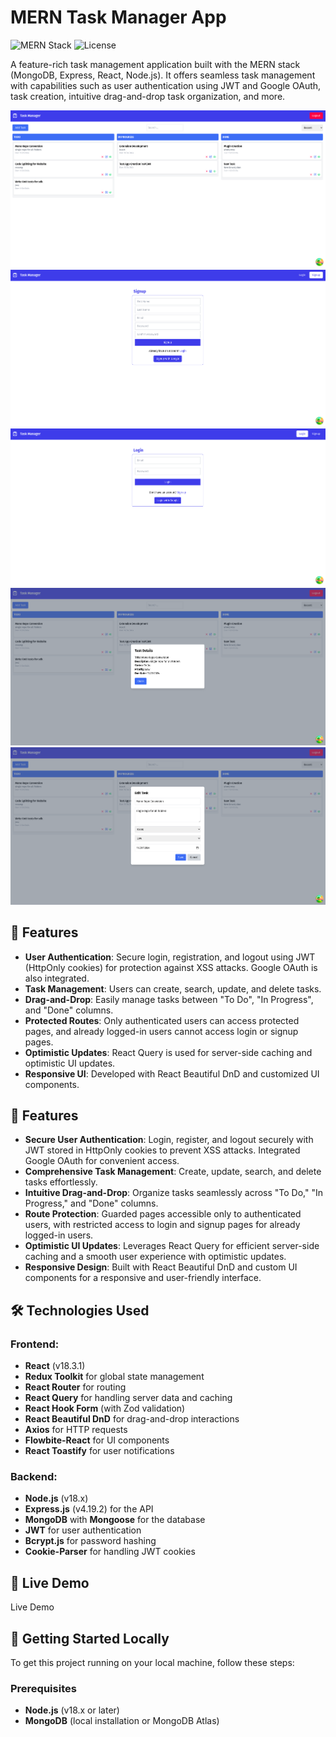 # MERN Task Manager App

![MERN Stack](https://img.shields.io/badge/MERN-Stack-blue?style=for-the-badge)
![License](https://img.shields.io/badge/license-MIT-green?style=for-the-badge)

A feature-rich task management application built with the MERN stack (MongoDB, Express, React, Node.js). It offers seamless task management with capabilities such as user authentication using JWT and Google OAuth, task creation, intuitive drag-and-drop task organization, and more.

![Task Manager App home](/images/home.png)
![Task Manager App signup](/images/signup.png)
![Task Manager App login](/images/login.png)
![Task Manager App taskdetail](/images/taskdetails.png)
![Task Manager App edittask](/images/taskedit.png)

## 🌟 Features

- **User Authentication**: Secure login, registration, and logout using JWT (HttpOnly cookies) for protection against XSS attacks. Google OAuth is also integrated.
- **Task Management**: Users can create, search, update, and delete tasks.
- **Drag-and-Drop**: Easily manage tasks between "To Do", "In Progress", and "Done" columns.
- **Protected Routes**: Only authenticated users can access protected pages, and already logged-in users cannot access login or signup pages.
- **Optimistic Updates**: React Query is used for server-side caching and optimistic UI updates.
- **Responsive UI**: Developed with React Beautiful DnD and customized UI components.


 ## 🌟 Features

- **Secure User Authentication**: Login, register, and logout securely with JWT stored in HttpOnly cookies to prevent XSS attacks. Integrated Google OAuth for convenient access.
- **Comprehensive Task Management**: Create, update, search, and delete tasks effortlessly.
- **Intuitive Drag-and-Drop**: Organize tasks seamlessly across "To Do," "In Progress," and "Done" columns.
- **Route Protection**: Guarded pages accessible only to authenticated users, with restricted access to login and signup pages for already logged-in users.
- **Optimistic UI Updates**: Leverages React Query for efficient server-side caching and a smooth user experience with optimistic updates.
- **Responsive Design**: Built with React Beautiful DnD and custom UI components for a responsive and user-friendly interface.

## 🛠️ Technologies Used

### Frontend:

- **React** (v18.3.1)
- **Redux Toolkit** for global state management
- **React Router** for routing
- **React Query** for handling server data and caching
- **React Hook Form** (with Zod validation)
- **React Beautiful DnD** for drag-and-drop interactions
- **Axios** for HTTP requests
- **Flowbite-React** for UI components
- **React Toastify** for user notifications

### Backend:

- **Node.js** (v18.x)
- **Express.js** (v4.19.2) for the API
- **MongoDB** with **Mongoose** for the database
- **JWT** for user authentication
- **Bcrypt.js** for password hashing
- **Cookie-Parser** for handling JWT cookies

## 🚀 Live Demo

Live Demo 

## 🏁 Getting Started Locally

To get this project running on your local machine, follow these steps:

### Prerequisites

- **Node.js** (v18.x or later)
- **MongoDB** (local installation or MongoDB Atlas)

